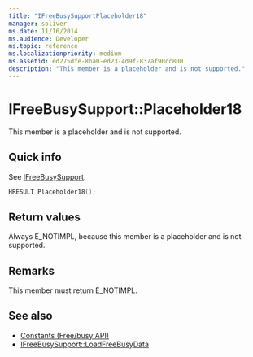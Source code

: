 ```yaml
---
title: "IFreeBusySupportPlaceholder18"
manager: soliver
ms.date: 11/16/2014
ms.audience: Developer
ms.topic: reference
ms.localizationpriority: medium
ms.assetid: ed275dfe-8ba0-ed23-4d9f-837af90cc800
description: "This member is a placeholder and is not supported."
---
```


# IFreeBusySupport::Placeholder18

This member is a placeholder and is not supported.
  
## Quick info

See [IFreeBusySupport](ifreebusysupport.md).
  
```cpp
HRESULT Placeholder18();
```

## Return values

Always E_NOTIMPL, because this member is a placeholder and is not supported.
  
## Remarks

This member must return E_NOTIMPL.
  
## See also

- [Constants (Free/busy API)](constants-free-busy-api.md)
- [IFreeBusySupport::LoadFreeBusyData](ifreebusysupport-loadfreebusydata.md)

